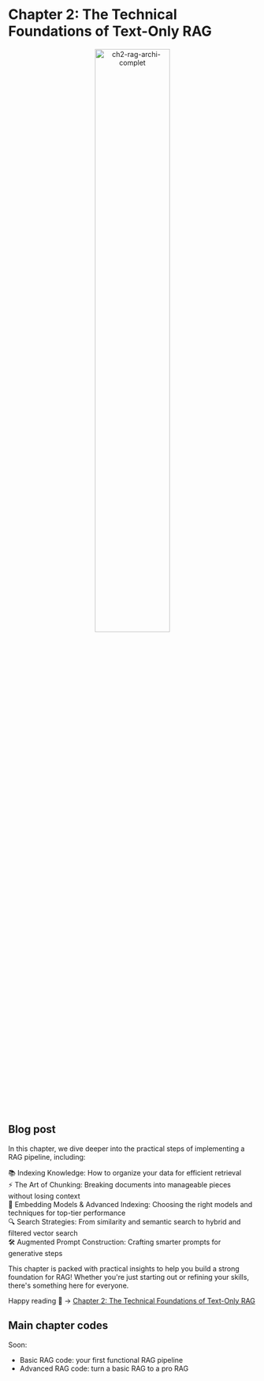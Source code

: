 # Chapter 2: The Technical Foundations of Text-Only RAG

<div align="center">
  <img src="https://github.com/user-attachments/assets/1062e971-0f5f-45c6-b20f-3dbd66751c28" width="55%" alt="ch2-rag-archi-complet">
</div>

## Blog post
In this chapter, we dive deeper into the practical steps of implementing a RAG pipeline, including:

📚 Indexing Knowledge: How to organize your data for efficient retrieval  <br>
⚡️ The Art of Chunking: Breaking documents into manageable pieces without losing context  <br>
🧠 Embedding Models & Advanced Indexing: Choosing the right models and techniques for top-tier performance  <br>
🔍 Search Strategies: From similarity and semantic search to hybrid and filtered vector search  <br>
🛠 Augmented Prompt Construction: Crafting smarter prompts for generative steps  <br>

This chapter is packed with practical insights to help you build a strong foundation for RAG! Whether you're just starting out or refining your skills, there's something here for everyone.

Happy reading 🤗 ->  [Chapter 2: The Technical Foundations of Text-Only RAG](https://medium.com/@marcharaoui/chapter-2-the-technical-foundations-of-text-only-rag-3e462eb5307e)

## Main chapter codes
Soon:
- Basic RAG code: your first functional RAG pipeline
- Advanced RAG code: turn a basic RAG to a pro RAG
